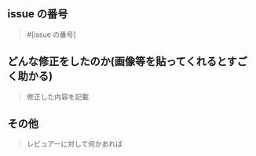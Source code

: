 ## issue の番号

> #[issue の番号]

## どんな修正をしたのか(画像等を貼ってくれるとすごく助かる)

> 修正した内容を記載

## その他

> レビュアーに対して何かあれば
